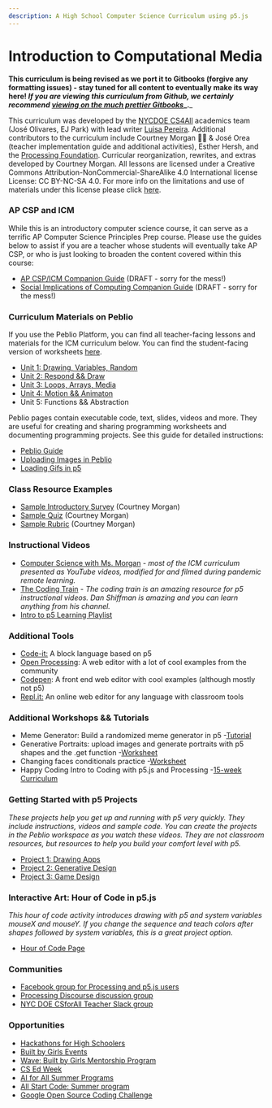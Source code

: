 ```yaml
---
description: A High School Computer Science Curriculum using p5.js
---
```


# Introduction to Computational Media

**This curriculum is being revised as we port it to Gitbooks (forgive any formatting issues) - stay tuned for all content to eventually make its way here! **_**If you are viewing this curriculum from Github, we certainly recommend**_ [_**viewing on the much prettier Gitbooks**_](https://cs4all-icm.gitbook.io/introduction-to-computational-media-curriculum/)_**.**_

This curriculum was developed by the [NYCDOE CS4All](http://cs4all.nyc/) academics team (José Olivares, EJ Park) with lead writer [Luisa Pereira](http://www.luisapereira.net/). Additional contributors to the curriculum include Courtney Morgan 🙆‍♀️ & José Orea (teacher implementation guide and additional activities), Esther Hersh, and the [Processing Foundation](https://processingfoundation.org/). Curricular reorganization, rewrites, and extras developed by Courtney Morgan. All lessons are licensed under a Creative Commons Attribution-NonCommercial-ShareAlike 4.0 International license License: CC BY-NC-SA 4.0. For more info on the limitations and use of materials under this license please click [here](https://creativecommons.org/licenses/by-nc-sa/4.0/).

### AP CSP and ICM

While this is an introductory computer science course, it can serve as a terrific AP Computer Science Principles Prep course. Please use the guides below to assist if you are a teacher whose students will eventually take AP CSP, or who is just looking to broaden the content covered within this course:

* [AP CSP/ICM Companion Guide](https://docs.google.com/document/d/1ci--4DONVH2xYddqeAq8F4\_RmlgBY\_Tvug56ueWhBj0/preview) (DRAFT - sorry for the mess!)
* [Social Implications of Computing Companion Guide](https://docs.google.com/document/d/1GVzOsjulSYxlEj51HJCFeo64VuXrf3aHdA2zH4X8cv8/preview) (DRAFT - sorry for the mess!)

### Curriculum Materials on Peblio

If you use the Peblio Platform, you can find all teacher-facing lessons and materials for the ICM curriculum below. You can find the student-facing version of worksheets [here](https://nycdoe-cs4all.github.io/index.html).

* [Unit 1: Drawing, Variables, Random](https://demo.peblio.co/profile/CS4ALL/folder/rkzenSqzN)
* [Unit 2: Respond && Draw](https://demo.peblio.co/profile/CS4ALL/folder/B1mL8C2Q4)
* [Unit 3: Loops, Arrays, Media](https://demo.peblio.co/profile/CS4ALL/folder/ry7OAk22N)
* [Unit 4: Motion && Animaton](https://demo.peblio.co/dashboard/CS4ALL/folder/Bya9TUrVI)
* Unit 5: Functions && Abstraction

Peblio pages contain executable code, text, slides, videos and more. They are useful for creating and sharing programming worksheets and documenting programming projects. See this guide for detailed instructions:

* [Peblio Guide](https://demo.peblio.co/pebl/XeJAt6pVQ)
* [Uploading Images in Peblio](https://demo.peblio.co/pebl/5qrWMaoi6)
* [Loading Gifs in p5](https://demo.peblio.co/pebl/b6F-rrWDF)

### Class Resource Examples

* [Sample Introductory Survey](https://docs.google.com/forms/d/1pzjxSHfZz4eSeGgvQJ-WEsx4pYlZ4Zk5ChxqCUhQxcQ/viewform?edit\_requested=true) (Courtney Morgan)
* [Sample Quiz](https://docs.google.com/document/d/1UsYGa4Z0lrX5ImtD0QoF6aSzN5FyVdvR5ofvlQOMMEk/edit) (Courtney Morgan)
* [Sample Rubric](https://docs.google.com/document/d/1p8NR5mL1rEK0HZA25bN-7Jb5zITPiu6dTIn-yCsgEgs/edit) (Courtney Morgan)

### Instructional Videos

* [Computer Science with Ms. Morgan](https://www.youtube.com/channel/UCzotTG3ao\_SipHcrhKGeScQ) - _most of the ICM curriculum presented as YouTube videos, modified for and filmed during pandemic remote learning._
* [The Coding Tr](https://www.youtube.com/playlist?list=PLRqwX-V7Uu6Zy51Q-x9tMWIv9cueOFTFA)[ain](https://www.youtube.com/playlist?list=PLRqwX-V7Uu6Zy51Q-x9tMWIv9cueOFTFA) - _The coding train is an amazing resource for p5 instructional videos. Dan Shiffman is amazing and you can learn anything from his channel._
* [Intro to p5 Learning Playlist](https://www.youtube.com/playlist?list=PLRqwX-V7Uu6Zy51Q-x9tMWIv9cueOFTFA)

### Additional Tools

* [Code-it:](./#ap-csp-and-icm) A block language based on p5
* [Open Processing](https://www.openprocessing.org/): A web editor with a lot of cool examples from the community
* [Codepen](https://codepen.io/): A front end web editor with cool examples (although mostly not p5)
* [Repl.it:](https://repl.it/) An online web editor for any language with classroom tools

### Additional Workshops && Tutorials

* Meme Generator: Build a randomized meme generator in p5 -[Tutorial](https://demo.peblio.co/pebl/qsH5OOeV3)
* Generative Portraits: upload images and generate portraits with p5 shapes and the .get function -[Worksheet](https://demo.peblio.co/pebl/c3fUnHI9v)
* Changing faces conditionals practice -[Worksheet](https://demo.peblio.co/pebl/r\_n96oWxQ)
* Happy Coding Intro to Coding with p5.js and Processing -[15-week Curriculum](https://happycoding.io/teaching/guides/semester)

### Getting Started with p5 Projects

_These projects help you get up and running with p5 very quickly. They include instructions, videos and sample code. You can create the projects in the Peblio workspace as you watch these videos. They are not classroom resources, but resources to help you build your comfort level with p5._

* [Project 1: Drawing Apps](https://demo.peblio.co/pebl/Muth86erj)
* [Project 2: Generative Design](https://demo.peblio.co/pebl/xtShIBrtc)
* [Project 3: Game Design](https://demo.peblio.co/pebl/oqwx-4Zz7)

### Interactive Art: Hour of Code in p5.js

_This hour of code activity introduces drawing with p5 and system variables mouseX and mouseY. If you change the sequence and teach colors after shapes followed by system variables, this is a great project option._

* [Hour of Code Page](https://www.peblio.co/hour-of-code)

### Communities

* [Facebook group for Processing and p5.js users](https://www.facebook.com/search/top/?q=creative%20coding%20with%20processing%20and%20p5.js\&epa=SEARCH\_BOX)
* [Processing Discourse discussion group](https://discourse.processing.org/)
* [NYC DOE CSforAll Teacher Slack group](https://join.slack.com/t/cs4allteachers/shared\_invite/enQtMzIwODg0NjEyMzg2LWNhNTI0ODk1N2RkNTQwODMxMTNhYjE1ZWYyMzZiNjM5MDRjZTQ5NTNlMGI5MjQ0OGY1MjQ2ODc0MDcwZGY2YTI)

### Opportunities

* [Hackathons for High Schoolers](https://hackathons.hackclub.com/)
* [Built by Girls Events](https://www.builtbygirls.com/events-calendar)
* [Wave: Built by Girls Mentorship Program](https://www.builtbygirls.com/about-wave)
* [CS Ed Week](https://csedweek.org/)
* [AI for All Summer Programs](http://ai-4-all.org/summer-programs/)
* [All Start Code: Summer program](https://www.allstarcode.org/)
* [Google Open Source Coding Challenge](https://codein.withgoogle.com/archive/)

